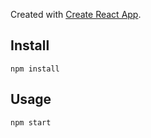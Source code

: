 Created with [Create React App](https://github.com/facebook/create-react-app).

## Install

`npm install`

## Usage

`npm start`
